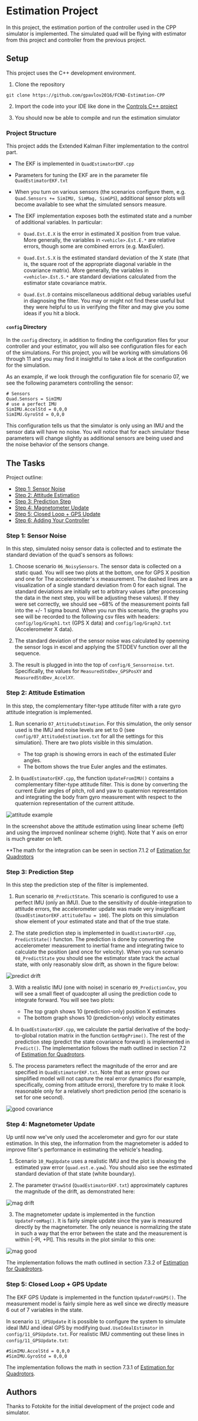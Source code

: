 # Estimation Project #

In this project, the estimation portion of the controller used in the CPP simulator is implemented.  The simulated quad will be flying with estimator from this project and controller from the previous project.

## Setup ##

This project uses the C++ development environment.

 1. Clone the repository
 ```
 git clone https://github.com/gpavlov2016/FCND-Estimation-CPP
 ```

 2. Import the code into your IDE like done in the [Controls C++ project](https://github.com/udacity/FCND-Controls-CPP#development-environment-setup)
 
 3. You should now be able to compile and run the estimation simulator


### Project Structure ###

This project adds the Extended Kalman Filter implementation to the control part.

 - The EKF is implemented in `QuadEstimatorEKF.cpp`

 - Parameters for tuning the EKF are in the parameter file `QuadEstimatorEKF.txt`

 - When you turn on various sensors (the scenarios configure them, e.g. `Quad.Sensors += SimIMU, SimMag, SimGPS`), additional sensor plots will become available to see what the simulated sensors measure.

 - The EKF implementation exposes both the estimated state and a number of additional variables. In particular:

   - `Quad.Est.E.X` is the error in estimated X position from true value.  More generally, the variables in `<vehicle>.Est.E.*` are relative errors, though some are combined errors (e.g. MaxEuler).

   - `Quad.Est.S.X` is the estimated standard deviation of the X state (that is, the square root of the appropriate diagonal variable in the covariance matrix). More generally, the variables in `<vehicle>.Est.S.*` are standard deviations calculated from the estimator state covariance matrix.

   - `Quad.Est.D` contains miscellaneous additional debug variables useful in diagnosing the filter. You may or might not find these useful but they were helpful to us in verifying the filter and may give you some ideas if you hit a block.


#### `config` Directory ####

In the `config` directory, in addition to finding the configuration files for your controller and your estimator, you will also see configuration files for each of the simulations.  For this project, you will be working with simulations 06 through 11 and you may find it insightful to take a look at the configuration for the simulation.

As an example, if we look through the configuration file for scenario 07, we see the following parameters controlling the sensor:

```
# Sensors
Quad.Sensors = SimIMU
# use a perfect IMU
SimIMU.AccelStd = 0,0,0
SimIMU.GyroStd = 0,0,0
```

This configuration tells us that the simulator is only using an IMU and the sensor data will have no noise.  You will notice that for each simulator these parameters will change slightly as additional sensors are being used and the noise behavior of the sensors change.


## The Tasks ##

Project outline:

 - [Step 1: Sensor Noise](#step-1-sensor-noise)
 - [Step 2: Attitude Estimation](#step-2-attitude-estimation)
 - [Step 3: Prediction Step](#step-3-prediction-step)
 - [Step 4: Magnetometer Update](#step-4-magnetometer-update)
 - [Step 5: Closed Loop + GPS Update](#step-5-closed-loop--gps-update)
 - [Step 6: Adding Your Controller](#step-6-adding-your-controller)



### Step 1: Sensor Noise ###

In this step, simulated noisy sensor data is collected and to estimate the standard deviation of the quad's sensors as follows:

1. Choose scenario `06_NoisySensors`.  The sensor data is collected on a static quad. You will see two plots at the bottom, one for GPS X position and one for The accelerometer's x measurement.  The dashed lines are a visualization of a single standard deviation from 0 for each signal. The standard deviations are initially set to arbitrary values (after processing the data in the next step, you will be adjusting these values).  If they were set correctly, we should see ~68% of the measurement points fall into the +/- 1 sigma bound.  When you run this scenario, the graphs you see will be recorded to the following csv files with headers: `config/log/Graph1.txt` (GPS X data) and `config/log/Graph2.txt` (Accelerometer X data).

2. The standard deviation of the sensor noise was calculated by openning the sensor logs in excel and applying the STDDEV function over all the sequence.

3. The result is plugged in into the top of `config/6_Sensornoise.txt`.  Specifically, the values for `MeasuredStdDev_GPSPosXY` and `MeasuredStdDev_AccelXY`.


### Step 2: Attitude Estimation ###

In this step, the complementary filter-type attitude filter with a rate gyro attitude integration is implemented.

1. Run scenario `07_AttitudeEstimation`.  For this simulation, the only sensor used is the IMU and noise levels are set to 0 (see `config/07_AttitudeEstimation.txt` for all the settings for this simulation).  There are two plots visible in this simulation.
   - The top graph is showing errors in each of the estimated Euler angles.
   - The bottom shows the true Euler angles and the estimates.

2. In `QuadEstimatorEKF.cpp`, the function `UpdateFromIMU()` contains a complementary filter-type attitude filter. This is done by converting the current Euler angles of pitch, roll and yaw to quaternion representation and integrating the body fram gyro measurement with respect to the quaternion representation of the current attitude.

![attitude example](images/attitude-screenshot.png)

In the screenshot above the attitude estimation using linear scheme (left) and using the improved nonlinear scheme (right). Note that Y axis on error is much greater on left.

**The math for the integration can be seen in section 7.1.2 of [Estimation for Quadrotors](https://www.overleaf.com/read/vymfngphcccj)


### Step 3: Prediction Step ###

In this step the prediction step of the filter is implemented.

1. Run scenario `08_PredictState`.  This scenario is configured to use a perfect IMU (only an IMU). Due to the sensitivity of double-integration to attitude errors, the accelerometer update was made very insignificant (`QuadEstimatorEKF.attitudeTau = 100`).  The plots on this simulation show element of your estimated state and that of the true state. 

2. The state prediction step is implemented in `QuadEstimatorEKF.cpp`, `PredictState()` functon. The prediction is done by converting the accelerometer measurement to inertial frame and integrating twice to calculate the position (and once for velocity). When you run scenario `08_PredictState` you should see the estimator state track the actual state, with only reasonably slow drift, as shown in the figure below:

![predict drift](images/predict-slow-drift.png)

3. With a realistic IMU (one with noise) in scenario `09_PredictionCov`, you will see a small fleet of quadcopter all using the prediction code to integrate forward. You will see two plots:
   - The top graph shows 10 (prediction-only) position X estimates
   - The bottom graph shows 10 (prediction-only) velocity estimates

4. In `QuadEstimatorEKF.cpp`, we calculate the partial derivative of the body-to-global rotation matrix in the function `GetRbgPrime()`. The rest of the prediction step (predict the state covariance forward) is implemented in `Predict()`. The implementation follows the math outlined in section 7.2 of [Estimation for Quadrotors](https://www.overleaf.com/read/vymfngphcccj).

5. The process parameters reflect the magnitude of the error and are specified in `QuadEstimatorEKF.txt`. Note that as error grows our simplified model will not capture the real error dynamics (for example, specifically, coming from attitude errors), therefore  try to make it look reasonable only for a relatively short prediction period (the scenario is set for one second).

![good covariance](images/predict-good-cov.png)


### Step 4: Magnetometer Update ###

Up until now we've only used the accelerometer and gyro for our state estimation.  In this step, the information from the magnetometer is added to improve filter's performance in estimating the vehicle's heading.

1. Scenario `10_MagUpdate` uses a realistic IMU and the plot is showing the estimated yaw error (`quad.est.e.yaw`). You should also see the estimated standard deviation of that state (white boundary).

2. The parameter `QYawStd` (`QuadEstimatorEKF.txt`) approximately captures the magnitude of the drift, as demonstrated here:

![mag drift](images/mag-drift.png)

3. The magnetometer update is implemented in the function `UpdateFromMag()`. It is fairly simple update since the yaw is measured directly by the magnetometer. The only neuance is normalizing the state in such a way that the error between the state and the measurement is within [-PI, +PI]. This results in the plot similar to this one:

![mag good](images/mag-good-solution.png)

The implementation follows the math outlined in section 7.3.2 of [Estimation for Quadrotors](https://www.overleaf.com/read/vymfngphcccj).


### Step 5: Closed Loop + GPS Update ###

The EKF GPS Update is implemented in the function `UpdateFromGPS()`. The measurement model is fairly simple here as well since we directly measure 6 out of 7 variables in the state. 

In scenario `11_GPSUpdate` it is possible to configure the system to simulate ideal IMU and ideal GPS by modifying `Quad.UseIdealEstimator` in `config/11_GPSUpdate.txt`. For realistic IMU commenting out these lines in `config/11_GPSUpdate.txt`:
```
#SimIMU.AccelStd = 0,0,0
#SimIMU.GyroStd = 0,0,0
```

The implementation follows the math in section 7.3.1 of [Estimation for Quadrotors](https://www.overleaf.com/read/vymfngphcccj).


## Authors ##

Thanks to Fotokite for the initial development of the project code and simulator.